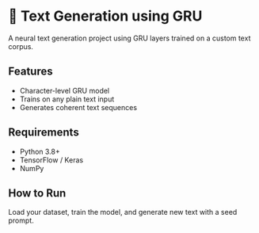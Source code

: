 # 📝 Text Generation using GRU

A neural text generation project using GRU layers trained on a custom text corpus.

## Features
- Character-level GRU model
- Trains on any plain text input
- Generates coherent text sequences

## Requirements
- Python 3.8+
- TensorFlow / Keras
- NumPy

## How to Run
Load your dataset, train the model, and generate new text with a seed prompt.
